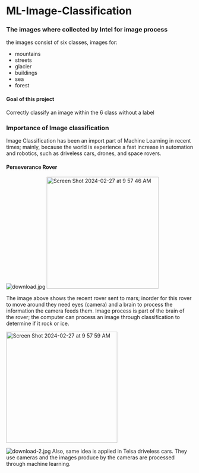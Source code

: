 # ML-Image-Classification


### The images where collected by Intel for image process
the images consist of six classes, images for:
- mountains
- streets
- glacier
- buildings
- sea
- forest

#### Goal of this project
Correctly classify an image within the 6 class without a label


### Importance of Image classification

Image Classification has been an import part of Machine Learning in recent times; mainly, because the world is experience a fast increase in automation and robotics, such as driveless cars, drones, and space rovers.

#### Perseverance Rover
![download.jpg](attachment:download.jpg)
<img width="301" alt="Screen Shot 2024-02-27 at 9 57 46 AM" src="https://github.com/Oneimu/ML-Image-Classification/assets/62015433/29c1bb26-68b2-44e4-87b0-cf8931c7eecb">


The image above shows the recent rover sent to mars; inorder for this rover to move around they need eyes (camera) and a brain to process the information the camera feeds them. Image process is part of the brain of the rover; the computer can process an image through classification to determine if it rock or ice.

<img width="299" alt="Screen Shot 2024-02-27 at 9 57 59 AM" src="https://github.com/Oneimu/ML-Image-Classification/assets/62015433/857fa15f-c52c-49bc-8ff2-271018afac75">

![download-2.jpg](attachment:download-2.jpg)
Also, same idea is applied in Telsa driveless cars. They use cameras and the images produce by the cameras are processed through machine learning.

